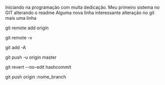 Iniciando na programação com muita dedicação.
    Meu primeiro sistema no GIT
    alterando o readme
    Alguma nova linha interessante 
    alteração no git
    mais uma linha 
    

git remote add origin



git remote -v

git add -A

git push -u origin master

git revert --no-edit hashcommit

git push origin :nome_branch

